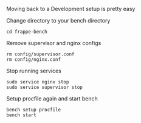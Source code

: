 Moving back to a Development setup is pretty easy

Change directory to your bench directory

	cd frappe-bench

Remove supervisor and nginx configs

	rm config/supervisor.conf
	rm config/nginx.conf

Stop running services

	sudo service nginx stop
	sudo service supervisor stop
	
Setup procfile again and start bench

	bench setup procfile
	bench start
